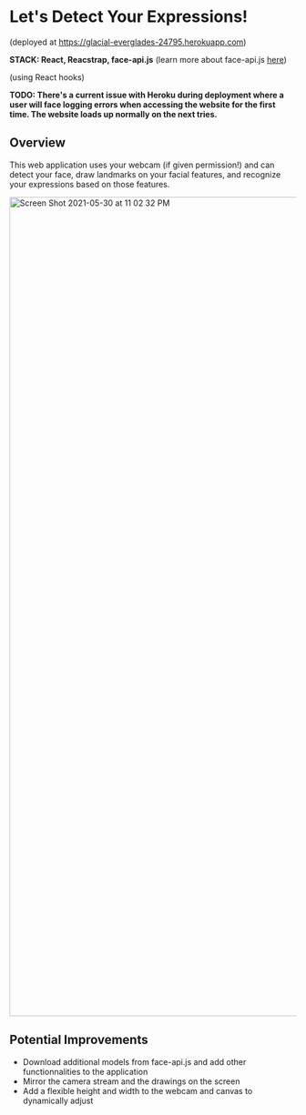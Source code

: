 # Let's Detect Your Expressions!
(deployed at https://glacial-everglades-24795.herokuapp.com)

**STACK: React, Reacstrap, face-api.js**
(learn more about face-api.js [here](https://github.com/justadudewhohacks/face-api.js/))

(using React hooks)

**TODO: There's a current issue with Heroku during deployment where a user will face logging errors when accessing the website for the first time. The website loads up normally on the next tries.**

## Overview
<p>This web application uses your webcam (if given permission!) and can detect your face, draw landmarks on your facial features, and recognize your expressions based on those features.</p>
<img width="1440" alt="Screen Shot 2021-05-30 at 11 02 32 PM" src="https://user-images.githubusercontent.com/64567338/120133961-1f0d7780-c19b-11eb-9f2f-3be89016dd5b.png">

## Potential Improvements
- Download additional models from face-api.js and add other functionnalities to the application
- Mirror the camera stream and the drawings on the screen
- Add a flexible height and width to the webcam and canvas to dynamically adjust





